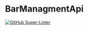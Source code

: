 # BarManagmentApi
[![GitHub Super-Linter](https://github.com/stefan-dimitrovski/BarManagmentApi/workflows/linter-and-dockerhub.yml/badge.svg)](https://github.com/marketplace/actions/super-linter)
